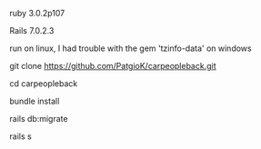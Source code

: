ruby 3.0.2p107


Rails 7.0.2.3


run on linux, I had trouble with the gem 'tzinfo-data' on windows


git clone https://github.com/PatgioK/carpeopleback.git


cd carpeopleback


bundle install


rails db:migrate


rails s
